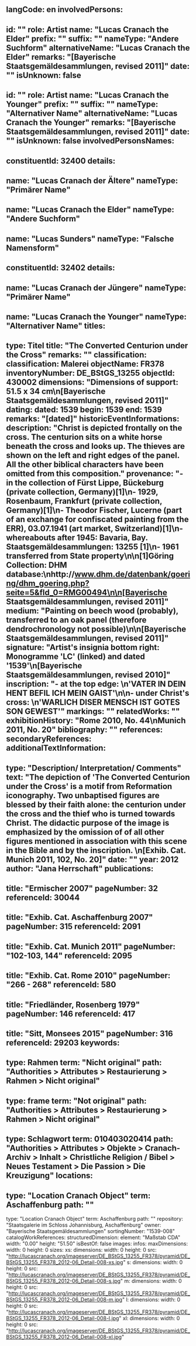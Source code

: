 langCode: en
involvedPersons: 
 - 
   id: ""
  role: Artist
  name: "Lucas Cranach the Elder"
  prefix: ""
  suffix: ""
  nameType: "Andere Suchform"
  alternativeName: "Lucas Cranach the Elder"
  remarks: "[Bayerische Staatsgemäldesammlungen, revised 2011]"
  date: ""
  isUnknown: false
 - 
   id: ""
  role: Artist
  name: "Lucas Cranach the Younger"
  prefix: ""
  suffix: ""
  nameType: "Alternativer Name"
  alternativeName: "Lucas Cranach the Younger"
  remarks: "[Bayerische Staatsgemäldesammlungen, revised 2011]"
  date: ""
  isUnknown: false
involvedPersonsNames: 
 - 
   constituentId: 32400
  details: 
   - 
   name: "Lucas Cranach der Ältere"
    nameType: "Primärer Name"
   - 
   name: "Lucas Cranach the Elder"
    nameType: "Andere Suchform"
   - 
   name: "Lucas Sunders"
    nameType: "Falsche Namensform"
 - 
   constituentId: 32402
  details: 
   - 
   name: "Lucas Cranach der Jüngere"
    nameType: "Primärer Name"
   - 
   name: "Lucas Cranach the Younger"
    nameType: "Alternativer Name"
titles: 
 - 
   type: Titel
  title: "The Converted Centurion under the Cross"
  remarks: ""
classification: 
 classification: Malerei
objectName: FR378
inventoryNumber: DE_BStGS_13255
objectId: 430002
dimensions: "Dimensions of support: 51.5 x 34 cm\n[Bayerische Staatsgemäldesammlungen, revised 2011]"
dating: 
 dated: 1539
 begin: 1539
 end: 1539
 remarks: "[dated]"
 historicEventInformations: 
description: "Christ is depicted frontally on the cross. The centurion sits on a white horse beneath the cross and looks up. The thieves are shown on the left and right edges of the panel. All the other biblical characters have been omitted from this composition."
provenance: "- in the collection of Fürst Lippe, Bückeburg (private collection, Germany)[1]\n- 1929, Rosenbaum, Frankfurt (private collection, Germany)[1]\n- Theodor Fischer, Lucerne (part of an exchange for confiscated painting from the ERR), 03.07.1941 (art market, Switzerland)[1]\n- whereabouts after 1945: Bavaria, Bay. Staatsgemäldesammlungen: 13255 [1]\n- 1961 transferred from State property\n\n[1]Göring Collection: DHM database:\nhttp://www.dhm.de/datenbank/goering/dhm_goering.php?seite=5&fld_0=RMG00494\n\n[Bayerische Staatsgemäldesammlungen, revised 2011]"
medium: "Painting on beech wood (probably), transferred to an oak panel (therefore dendrochronology not possible)\n\n[Bayerische Staatsgemäldesammlungen, revised 2011]"
signature: "Artist's insignia bottom right: Monogramme 'LC' (linked) and dated '1539'\n[Bayerische Staatsgemäldesammlungen, revised 2010]"
inscription: "- at the top edge: \n'VATER IN DEIN HENT BEFIL ICH MEIN GAIST'\n\n- under Christ's cross: \n'WARLICH DISER MENSCH IST GOTES SON GEWEST'"
markings: ""
relatedWorks: ""
exhibitionHistory: "Rome 2010, No. 44\nMunich 2011, No. 20"
bibliography: ""
references: 
secondaryReferences: 
additionalTextInformation: 
 - 
   type: "Description/ Interpretation/ Comments"
  text: "The depiction of 'The Converted Centurion under the Cross' is a motif from Reformation iconography. Two unbaptised figures are blessed by their faith alone: the centurion under the cross and the thief who is turned towards Christ. The didactic purpose of the image is emphasized by the omission of of all other figures mentioned in association with this scene in the Bible and by the inscription. \n[Exhib. Cat. Munich 2011, 102, No. 20]"
  date: ""
  year: 2012
  author: "Jana Herrschaft"
publications: 
 - 
   title: "Ermischer 2007"
  pageNumber: 32
  referenceId: 30044
 - 
   title: "Exhib. Cat. Aschaffenburg 2007"
  pageNumber: 315
  referenceId: 2091
 - 
   title: "Exhib. Cat. Munich 2011"
  pageNumber: "102-103, 144"
  referenceId: 2095
 - 
   title: "Exhib. Cat. Rome 2010"
  pageNumber: "266 - 268"
  referenceId: 580
 - 
   title: "Friedländer, Rosenberg 1979"
  pageNumber: 146
  referenceId: 417
 - 
   title: "Sitt, Monsees 2015"
  pageNumber: 316
  referenceId: 29203
keywords: 
 - 
   type: Rahmen
  term: "Nicht original"
  path: "Authorities > Attributes > Restaurierung > Rahmen > Nicht original"
 - 
   type: frame
  term: "Not original"
  path: "Authorities > Attributes > Restaurierung > Rahmen > Nicht original"
 - 
   type: Schlagwort
  term: 010403020414
  path: "Authorities > Attributes > Objekte > Cranach-Archiv > Inhalt > Christliche Religion / Bibel > Neues Testament > Die Passion > Die Kreuzigung"
locations: 
 - 
   type: "Location Cranach Object"
  term: Aschaffenburg
  path: ""
 - 
   type: "Location Cranach Object"
  term: Aschaffenburg
  path: ""
repository: "Staatsgalerie im Schloss Johannisburg, Aschaffenburg"
owner: "Bayerische Staatsgemäldesammlungen"
sortingNumber: "1539-008"
catalogWorkReferences: 
structuredDimension: 
 element: "Maßstab CDA"
 width: "0.00"
 height: "51.50"
isBestOf: false
images: 
 infos: 
  maxDimensions: 
   width: 0
   height: 0
 sizes: 
  xs: 
   dimensions: 
    width: 0
    height: 0
   src: "http://lucascranach.org/imageserver/DE_BStGS_13255_FR378/pyramid/DE_BStGS_13255_FR378_2012-06_Detail-008-xs.jpg"
  s: 
   dimensions: 
    width: 0
    height: 0
   src: "http://lucascranach.org/imageserver/DE_BStGS_13255_FR378/pyramid/DE_BStGS_13255_FR378_2012-06_Detail-008-s.jpg"
  m: 
   dimensions: 
    width: 0
    height: 0
   src: "http://lucascranach.org/imageserver/DE_BStGS_13255_FR378/pyramid/DE_BStGS_13255_FR378_2012-06_Detail-008-m.jpg"
  l: 
   dimensions: 
    width: 0
    height: 0
   src: "http://lucascranach.org/imageserver/DE_BStGS_13255_FR378/pyramid/DE_BStGS_13255_FR378_2012-06_Detail-008-l.jpg"
  xl: 
   dimensions: 
    width: 0
    height: 0
   src: "http://lucascranach.org/imageserver/DE_BStGS_13255_FR378/pyramid/DE_BStGS_13255_FR378_2012-06_Detail-008-xl.jpg"